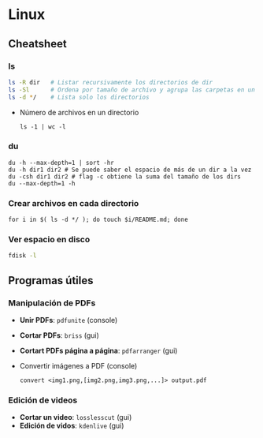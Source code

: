 # Linux
## Cheatsheet

### ls

```sh
ls -R dir 	# Listar recursivamente los directorios de dir
ls -Sl 		# Ordena por tamaño de archivo y agrupa las carpetas en un solo 'espacio'
ls -d */	# Lista solo los directorios 
```
* Número de archivos en un directorio

  ```shell
  ls -1 | wc -l
  ```

### du

  ```shell
  du -h --max-depth=1 | sort -hr
  du -h dir1 dir2 # Se puede saber el espacio de más de un dir a la vez
  du -csh dir1 dir2 # flag -c obtiene la suma del tamaño de los dirs
  du --max-depth=1 -h
  ```

### Crear archivos en cada directorio 

```shell
for i in $( ls -d */ ); do touch $i/README.md; done
```

### Ver espacio en disco

```sh
fdisk -l
```

## Programas útiles

### Manipulación de PDFs

* **Unir PDFs**: `pdfunite` (console)

* **Cortar PDFs**: `briss` (gui)

* **Cortart PDFs página a página**: `pdfarranger` (gui)

* Convertir imágenes a PDF (console)

  ```shell
  convert <img1.png,[img2.png,img3.png,...]> output.pdf
  ```

### Edición de videos

* **Cortar un video**: `losslesscut` (gui)
* **Edición de vidos**: `kdenlive` (gui)



